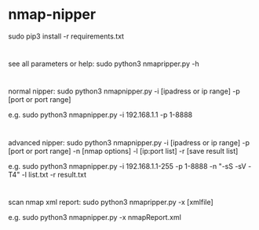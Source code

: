 # nmap-nipper
sudo pip3 install -r requirements.txt
#
see all parameters or help: sudo python3 nmapripper.py -h
#
normal nipper: sudo python3 nmapnipper.py -i [ipadress or ip range] -p [port or port range]

e.g. sudo python3 nmapnipper.py -i 192.168.1.1 -p 1-8888
#
advanced nipper: sudo python3 nmapnipper.py -i [ipadress or ip range] -p [port or port range] -n [nmap options] -l [ip:port list] -r [save result list]

e.g. sudo python3 nmapnipper.py -i 192.168.1.1-255 -p 1-8888 -n "-sS -sV -T4" -l list.txt -r result.txt
#
scan nmap xml report: sudo python3 nmapripper.py -x [xmlfile]

e.g. sudo python3 nmapnipper.py -x nmapReport.xml
